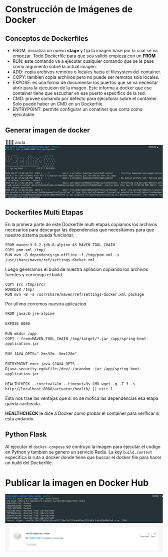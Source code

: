 # Construcción de Imágenes de Docker

## Conceptos de Dockerfiles

* FROM: inicializa un nuevo **stage** y fija la imagen base por la cual se va empezar. Todo Dockerfile para que sea valido empieza con un **FROM**
* RUN: este comando va a ejecutar cualquier comando que se le pase como argumento sobre la actual imagen.
* ADD: copia archivos remotos o locales hacia el filesystem del container.
* COPY: tambien copia archivos pero no puede ser remotos solo locales.
* EXPOSE: es una forma de documentar los puertos que se va necesitar abrir para la ejecucion de la imagen. Este informa a docker que ese container tiene que escuchar en ese puerto especifico de la red.
* CMD: provee comando por defecto para ejecutorar sobre el container. Solo puede haber un CMD en un Dockerfile.
* ENTRYPOINT: permite configurar un conatiner que corra como ejecutable.

## Generar imagen de docker


🤢🤢🤢 anda..
![Output](assets/screenshot.png)


##  Dockerfiles Multi Etapas

En la primera parte de este Dockerfile multi etapas copiamos los archivos necesarios para descargar las dependencias que necesitamos para que nuestro sistema pueda funcionar.

```
FROM maven:3.5.2-jdk-8-alpine AS MAVEN_TOOL_CHAIN
COPY pom.xml /tmp/
RUN mvn -B dependency:go-offline -f /tmp/pom.xml -s /usr/share/maven/ref/settings-docker.xml
```

Luego generamos el build de nuestra apliacion copiando los archivos fuentes y corriengo el build.

```
COPY src /tmp/src/
WORKDIR /tmp/
RUN mvn -B -s /usr/share/maven/ref/settings-docker.xml package

```

Por ultimo corremos nuestra aplicacion.

```
FROM java:8-jre-alpine

EXPOSE 8080

RUN mkdir /app
COPY --from=MAVEN_TOOL_CHAIN /tmp/target/*.jar /app/spring-boot-application.jar

ENV JAVA_OPTS="-Xms32m -Xmx128m"

ENTRYPOINT exec java $JAVA_OPTS -Djava.security.egd=file:/dev/./urandom -jar /app/spring-boot-application.jar

HEALTHCHECK --interval=1m --timeout=3s CMD wget -q -T 3 -s http://localhost:8080/actuator/health/ || exit 1
```

Esto nos trae las ventajas que si no se mofica las dependencias esa etapa queda cacheada.

**HEALTHCHECK** le dice a Docker como probar el container para verificar si esta andando.

## Python Flask

Al ejecutar el ```docker-compose``` se contruyo la imagen para ejecutar el codigo en Python y tambien se genero un servicio Redis. La key ```build.context``` especifica la ruta a docker donde tiene que buscar el docker file para hacer un build del Dockerfile.  


 # Publicar la imagen en Docker Hub

 ![Output](assets/docker.png)
 ![Output](assets/docker2.png)
